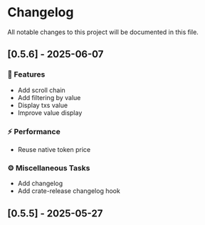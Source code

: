 # Changelog

All notable changes to this project will be documented in this file.

## [0.5.6] - 2025-06-07

### 🚀 Features

- Add scroll chain
- Add filtering by value
- Display txs value
- Improve value display

### ⚡ Performance

- Reuse native token price

### ⚙️ Miscellaneous Tasks

- Add changelog
- Add crate-release changelog hook

## [0.5.5] - 2025-05-27

<!-- generated by git-cliff -->
